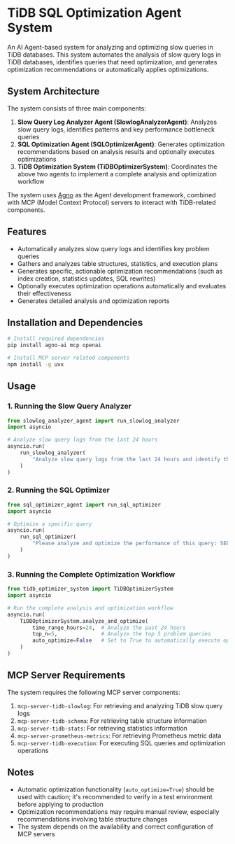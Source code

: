 # TiDB SQL Optimization Agent System

An AI Agent-based system for analyzing and optimizing slow queries in TiDB databases. This system automates the analysis of slow query logs in TiDB databases, identifies queries that need optimization, and generates optimization recommendations or automatically applies optimizations.

## System Architecture

The system consists of three main components:

1. **Slow Query Log Analyzer Agent (SlowlogAnalyzerAgent)**: Analyzes slow query logs, identifies patterns and key performance bottleneck queries
2. **SQL Optimization Agent (SQLOptimizerAgent)**: Generates optimization recommendations based on analysis results and optionally executes optimizations
3. **TiDB Optimization System (TiDBOptimizerSystem)**: Coordinates the above two agents to implement a complete analysis and optimization workflow

The system uses [Agno](https://docs.agno.com/agents/) as the Agent development framework, combined with MCP (Model Context Protocol) servers to interact with TiDB-related components.

## Features

- Automatically analyzes slow query logs and identifies key problem queries
- Gathers and analyzes table structures, statistics, and execution plans
- Generates specific, actionable optimization recommendations (such as index creation, statistics updates, SQL rewrites)
- Optionally executes optimization operations automatically and evaluates their effectiveness
- Generates detailed analysis and optimization reports

## Installation and Dependencies

```bash
# Install required dependencies
pip install agno-ai mcp openai

# Install MCP server related components
npm install -g uvx
```

## Usage

### 1. Running the Slow Query Analyzer

```python
from slowlog_analyzer_agent import run_slowlog_analyzer
import asyncio

# Analyze slow query logs from the last 24 hours
asyncio.run(
    run_slowlog_analyzer(
        "Analyze slow query logs from the last 24 hours and identify the top 10 slowest queries with preliminary analysis"
    )
)
```

### 2. Running the SQL Optimizer

```python
from sql_optimizer_agent import run_sql_optimizer
import asyncio

# Optimize a specific query
asyncio.run(
    run_sql_optimizer(
        "Please analyze and optimize the performance of this query: SELECT * FROM orders WHERE create_date > '2023-01-01' AND status = 'processing'"
    )
)
```

### 3. Running the Complete Optimization Workflow

```python
from tidb_optimizer_system import TiDBOptimizerSystem
import asyncio

# Run the complete analysis and optimization workflow
asyncio.run(
    TiDBOptimizerSystem.analyze_and_optimize(
        time_range_hours=24,  # Analyze the past 24 hours
        top_n=5,              # Analyze the top 5 problem queries
        auto_optimize=False   # Set to True to automatically execute optimizations
    )
)
```

## MCP Server Requirements

The system requires the following MCP server components:

1. `mcp-server-tidb-slowlog`: For retrieving and analyzing TiDB slow query logs
2. `mcp-server-tidb-schema`: For retrieving table structure information
3. `mcp-server-tidb-stats`: For retrieving statistics information
4. `mcp-server-prometheus-metrics`: For retrieving Prometheus metric data
5. `mcp-server-tidb-execution`: For executing SQL queries and optimization operations

## Notes

- Automatic optimization functionality (`auto_optimize=True`) should be used with caution; it's recommended to verify in a test environment before applying to production
- Optimization recommendations may require manual review, especially recommendations involving table structure changes
- The system depends on the availability and correct configuration of MCP servers
